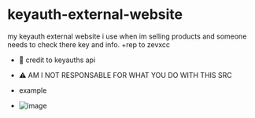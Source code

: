 # keyauth-external-website
my keyauth external website i use when im selling products and someone needs to check there key and info.
+rep to zevxcc

- 🥰 credit to keyauths api
- ⚠ AM I NOT RESPONSABLE FOR WHAT YOU DO WITH THIS SRC

- example

- ![image](https://github.com/user-attachments/assets/7e12fb24-7cf4-45a0-a7a7-6f4409b05a67)

